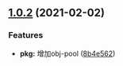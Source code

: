 ## [1.0.2](https://github.com/AILHC/EasyGameFrameworkOpen/compare/@ailhc/obj-pool@1.0.2...@ailhc/obj-pool@1.0.2) (2021-02-02)


### Features

* **pkg:** 增加obj-pool ([8b4e562](https://github.com/AILHC/EasyGameFrameworkOpen/commit/8b4e562f653bd3c6c2b2c4bef46703ce340cb967))



